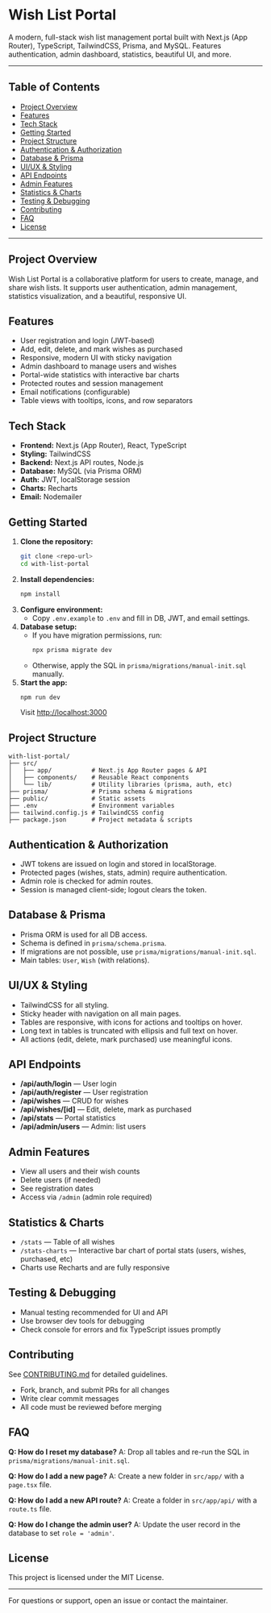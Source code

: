 
# Wish List Portal

A modern, full-stack wish list management portal built with Next.js (App Router), TypeScript, TailwindCSS, Prisma, and MySQL. Features authentication, admin dashboard, statistics, beautiful UI, and more.

---

## Table of Contents
- [Project Overview](#project-overview)
- [Features](#features)
- [Tech Stack](#tech-stack)
- [Getting Started](#getting-started)
- [Project Structure](#project-structure)
- [Authentication & Authorization](#authentication--authorization)
- [Database & Prisma](#database--prisma)
- [UI/UX & Styling](#uiux--styling)
- [API Endpoints](#api-endpoints)
- [Admin Features](#admin-features)
- [Statistics & Charts](#statistics--charts)
- [Testing & Debugging](#testing--debugging)
- [Contributing](#contributing)
- [FAQ](#faq)
- [License](#license)

---

## Project Overview
Wish List Portal is a collaborative platform for users to create, manage, and share wish lists. It supports user authentication, admin management, statistics visualization, and a beautiful, responsive UI.

## Features
- User registration and login (JWT-based)
- Add, edit, delete, and mark wishes as purchased
- Responsive, modern UI with sticky navigation
- Admin dashboard to manage users and wishes
- Portal-wide statistics with interactive bar charts
- Protected routes and session management
- Email notifications (configurable)
- Table views with tooltips, icons, and row separators

## Tech Stack
- **Frontend:** Next.js (App Router), React, TypeScript
- **Styling:** TailwindCSS
- **Backend:** Next.js API routes, Node.js
- **Database:** MySQL (via Prisma ORM)
- **Auth:** JWT, localStorage session
- **Charts:** Recharts
- **Email:** Nodemailer

## Getting Started
1. **Clone the repository:**
	```sh
	git clone <repo-url>
	cd with-list-portal
	```
2. **Install dependencies:**
	```sh
	npm install
	```
3. **Configure environment:**
	- Copy `.env.example` to `.env` and fill in DB, JWT, and email settings.
4. **Database setup:**
	- If you have migration permissions, run:
	  ```sh
	  npx prisma migrate dev
	  ```
	- Otherwise, apply the SQL in `prisma/migrations/manual-init.sql` manually.
5. **Start the app:**
	```sh
	npm run dev
	```
	Visit [http://localhost:3000](http://localhost:3000)

## Project Structure
```
with-list-portal/
├── src/
│   ├── app/           # Next.js App Router pages & API
│   ├── components/    # Reusable React components
│   └── lib/           # Utility libraries (prisma, auth, etc)
├── prisma/            # Prisma schema & migrations
├── public/            # Static assets
├── .env               # Environment variables
├── tailwind.config.js # TailwindCSS config
├── package.json       # Project metadata & scripts
```

## Authentication & Authorization
- JWT tokens are issued on login and stored in localStorage.
- Protected pages (wishes, stats, admin) require authentication.
- Admin role is checked for admin routes.
- Session is managed client-side; logout clears the token.

## Database & Prisma
- Prisma ORM is used for all DB access.
- Schema is defined in `prisma/schema.prisma`.
- If migrations are not possible, use `prisma/migrations/manual-init.sql`.
- Main tables: `User`, `Wish` (with relations).

## UI/UX & Styling
- TailwindCSS for all styling.
- Sticky header with navigation on all main pages.
- Tables are responsive, with icons for actions and tooltips on hover.
- Long text in tables is truncated with ellipsis and full text on hover.
- All actions (edit, delete, mark purchased) use meaningful icons.

## API Endpoints
- **/api/auth/login** — User login
- **/api/auth/register** — User registration
- **/api/wishes** — CRUD for wishes
- **/api/wishes/[id]** — Edit, delete, mark as purchased
- **/api/stats** — Portal statistics
- **/api/admin/users** — Admin: list users

## Admin Features
- View all users and their wish counts
- Delete users (if needed)
- See registration dates
- Access via `/admin` (admin role required)

## Statistics & Charts
- `/stats` — Table of all wishes
- `/stats-charts` — Interactive bar chart of portal stats (users, wishes, purchased, etc)
- Charts use Recharts and are fully responsive

## Testing & Debugging
- Manual testing recommended for UI and API
- Use browser dev tools for debugging
- Check console for errors and fix TypeScript issues promptly

## Contributing
See [CONTRIBUTING.md](CONTRIBUTING.md) for detailed guidelines.
- Fork, branch, and submit PRs for all changes
- Write clear commit messages
- All code must be reviewed before merging

## FAQ
**Q: How do I reset my database?**
A: Drop all tables and re-run the SQL in `prisma/migrations/manual-init.sql`.

**Q: How do I add a new page?**
A: Create a new folder in `src/app/` with a `page.tsx` file.

**Q: How do I add a new API route?**
A: Create a folder in `src/app/api/` with a `route.ts` file.

**Q: How do I change the admin user?**
A: Update the user record in the database to set `role = 'admin'`.

## License
This project is licensed under the MIT License.

---

For questions or support, open an issue or contact the maintainer.
